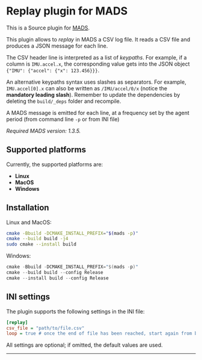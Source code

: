 # Replay plugin for MADS

This is a Source plugin for [MADS](https://github.com/MADS-NET/MADS). 

This plugin allows to *replay* in MADS a CSV log file. It reads a CSV file and produces a JSON message for each line.

The CSV header line is interpreted as a list of *keypaths*. For example, if a column is `IMU.accel.x`, the corresponding value gets into the JSON object `{"IMU": {"accel": {"x": 123.456}}}`. 

An alternative keypaths syntax uses slashes as separators. For example, `IMU.accel[0].x` can also be written as `/IMU/accel/0/x` (notice the **mandatory leading slash**). Remember to update the dependencies by deleting the `build/_deps` folder and recompile.

A MADS message is emitted for each line, at a frequency set by the agent period (from command line `-p` or from INI file)

*Required MADS version: 1.3.5.*


## Supported platforms

Currently, the supported platforms are:

* **Linux** 
* **MacOS**
* **Windows**


## Installation

Linux and MacOS:

```bash
cmake -Bbuild -DCMAKE_INSTALL_PREFIX="$(mads -p)"
cmake --build build -j4
sudo cmake --install build
```

Windows:

```powershell
cmake -Bbuild -DCMAKE_INSTALL_PREFIX="$(mads -p)"
cmake --build build --config Release
cmake --install build --config Release
```


## INI settings

The plugin supports the following settings in the INI file:

```ini
[replay]
csv_file = "path/to/file.csv"
loop = true # once the end of file has been reached, start again from beginning
```

All settings are optional; if omitted, the default values are used.




---